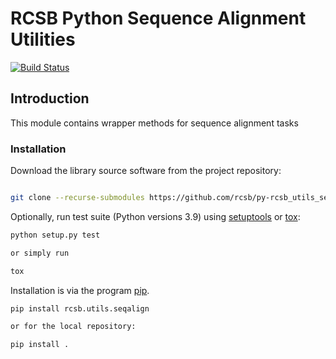 # RCSB Python Sequence Alignment Utilities

[![Build Status](https://dev.azure.com/rcsb/RCSB%20PDB%20Python%20Projects/_apis/build/status/rcsb.py-rcsb_utils_seqalign?branchName=main)](https://dev.azure.com/rcsb/RCSB%20PDB%20Python%20Projects/_build/latest?definitionId=24&branchName=main)

## Introduction

This module contains wrapper methods for sequence alignment tasks

### Installation

Download the library source software from the project repository:

```bash

git clone --recurse-submodules https://github.com/rcsb/py-rcsb_utils_seqalign.git

```

Optionally, run test suite (Python versions 3.9) using
[setuptools](https://setuptools.readthedocs.io/en/latest/) or
[tox](http://tox.readthedocs.io/en/latest/example/platform.html):

```bash
python setup.py test

or simply run

tox
```

Installation is via the program [pip](https://pypi.python.org/pypi/pip).

```bash
pip install rcsb.utils.seqalign

or for the local repository:

pip install .
```
